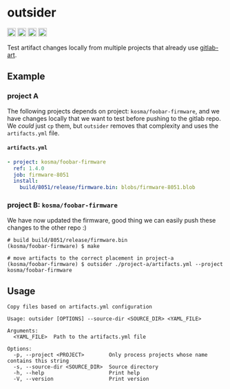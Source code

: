 outsider
===========================

[<img alt="github" src="https://img.shields.io/badge/github-wcampbell0x2a/outsider-8da0cb?style=for-the-badge&labelColor=555555&logo=github" height="20">](https://github.com/wcampbell0x2a/outsider)
[<img alt="crates.io" src="https://img.shields.io/crates/v/outsider.svg?style=for-the-badge&color=fc8d62&logo=rust" height="20">](https://crates.io/crates/outsider)
[<img alt="docs.rs" src="https://img.shields.io/badge/docs.rs-outsider-66c2a5?style=for-the-badge&labelColor=555555&logo=docs.rs" height="20">](https://docs.rs/outsider)
[<img alt="build status" src="https://img.shields.io/github/actions/workflow/status/wcampbell0x2a/outsider/main.yml?branch=master&style=for-the-badge" height="20">](https://github.com/wcampbell0x2a/outsider/actions?query=branch%3Amaster)

Test artifact changes locally from multiple projects that already use [gitlab-art](https://github.com/kosma/gitlab-art).

## Example
### project A

The following projects depends on project: `kosma/foobar-firmware`, and we have changes
locally that we want to test before pushing to the gitlab repo. We _could_ just `cp` them,
but `outsider` removes that complexity and uses the `artifacts.yml` file.

#### `artifacts.yml`
```yml
- project: kosma/foobar-firmware
  ref: 1.4.0
  job: firmware-8051
  install:
    build/8051/release/firmware.bin: blobs/firmware-8051.blob
```

### project B: `kosma/foobar-firmware`
We have now updated the firmware, good thing we can easily push these changes to the other repo :)
```
# build build/8051/release/firmware.bin
(kosma/foobar-firmware) $ make

# move artifacts to the correct placement in project-a
(kosma/foobar-firmware) $ outsider ./project-a/artifacts.yml --project kosma/foobar-firmware
```

## Usage
```
Copy files based on artifacts.yml configuration

Usage: outsider [OPTIONS] --source-dir <SOURCE_DIR> <YAML_FILE>

Arguments:
  <YAML_FILE>  Path to the artifacts.yml file

Options:
  -p, --project <PROJECT>        Only process projects whose name contains this string
  -s, --source-dir <SOURCE_DIR>  Source directory
  -h, --help                     Print help
  -V, --version                  Print version
```
